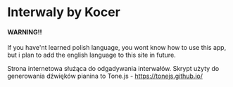 # Interwaly by Kocer
#### WARNING!!
If you have'nt learned polish language, you wont know how to use this app,
but i plan to add the english language to this site in future.

Strona internetowa służąca do odgadywania interwałów.
Skrypt użyty do generowania dźwięków pianina to Tone.js - https://tonejs.github.io/
